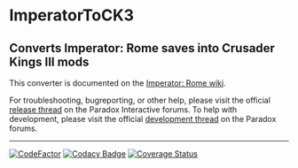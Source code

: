 # ImperatorToCK3
## Converts Imperator: Rome saves into Crusader Kings III mods

This converter is documented on the [Imperator: Rome wiki](https://imperator.paradoxwikis.com/Imperator_To_CK3_Converter).

For troubleshooting, bugreporting, or other help, please visit the official [release thread](https://forum.paradoxplaza.com/forum/threads/imperator-to-ck3-release-thread.1415172/) on the Paradox Interactive forums.
To help with development, please visit the official [development thread](https://forum.paradoxplaza.com/forum/threads/imperator-to-ck3-development-thread.1415175/) on the Paradox forums.

---

[![CodeFactor](https://www.codefactor.io/repository/github/paradoxgameconverters/imperatortock3/badge/master)](https://www.codefactor.io/repository/github/paradoxgameconverters/imperatortock3/overview/master)
[![Codacy Badge](https://app.codacy.com/project/badge/Grade/8a9f106c7b9a43faa37ad74b5897edc5)](https://www.codacy.com/gh/ParadoxGameConverters/ImperatorToCK3/dashboard?utm_source=github.com&amp;utm_medium=referral&amp;utm_content=ParadoxGameConverters/ImperatorToCK3&amp;utm_campaign=Badge_Grade)
[![Coverage Status](https://coveralls.io/repos/github/ParadoxGameConverters/ImperatorToCK3/badge.svg?branch=master)](https://coveralls.io/github/ParadoxGameConverters/ImperatorToCK3?branch=master)
